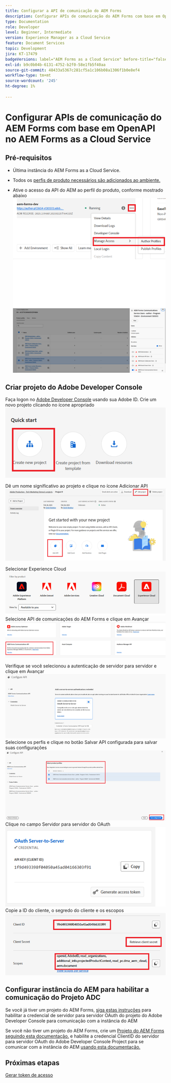 ```yaml
---
title: Configurar a API de comunicação do AEM Forms
description: Configurar APIs de comunicação do AEM Forms com base em OpenAPI para autenticação de servidor para servidor
type: Documentation
role: Developer
level: Beginner, Intermediate
version: Experience Manager as a Cloud Service
feature: Document Services
topic: Development
jira: KT-17479
badgeVersions: label="AEM Forms as a Cloud Service" before-title="false"
exl-id: b9c0b04b-6131-4752-b2f0-58e1fb5f40aa
source-git-commit: 48433a5367c281cf5a1c106b08a1306f1b0e8ef4
workflow-type: tm+mt
source-wordcount: '245'
ht-degree: 1%

---
```


# Configurar APIs de comunicação do AEM Forms com base em OpenAPI no AEM Forms as a Cloud Service

## Pré-requisitos

* Última instância do AEM Forms as a Cloud Service.
* Todos os [perfis de produto necessários são adicionados ao ambiente.](https://experienceleague.adobe.com/en/docs/experience-manager-learn/cloud-service/aem-apis/invoke-openapi-based-aem-apis)

* Ative o acesso da API do AEM ao perfil do produto, conforme mostrado abaixo
  ![perfil_do_produto1](assets/product-profiles1.png)
  ![perfil_do_produto](assets/product-profiles.png)

## Criar projeto do Adobe Developer Console

Faça logon no [Adobe Developer Console](https://developer.adobe.com/console/) usando sua Adobe ID.
Crie um novo projeto clicando no ícone apropriado
![novo-projeto](assets/new-project.png)

Dê um nome significativo ao projeto e clique no ícone Adicionar API
![novo-projeto](assets/new-project2.png)

Selecionar Experience Cloud
![novo-projeto3](assets/new-project3.png)
Selecione API de comunicações do AEM Forms e clique em Avançar
![novo-projeto4](assets/new-project4.png)

Verifique se você selecionou a autenticação de servidor para servidor e clique em Avançar
![novo-projeto5](assets/new-project5.png)
Selecione os perfis e clique no botão Salvar API configurada para salvar suas configurações
![novo-projeto6](assets/new-project6.png)
Clique no campo Servidor para servidor do OAuth
![novo-projeto7](assets/new-project7.png)
Copie a ID do cliente, o segredo do cliente e os escopos
![novo-projeto8](assets/new-project8.png)

## Configurar instância do AEM para habilitar a comunicação do Projeto ADC

Se você já tiver um projeto do AEM Forms, [siga estas instruções](https://experienceleague.adobe.com/en/docs/experience-manager-learn/cloud-service/aem-apis/invoke-openapi-based-aem-apis) para habilitar a credencial de servidor para servidor OAuth do projeto do Adobe Developer Console para comunicação com a instância do AEM

Se você não tiver um projeto do AEM Forms, crie um [Projeto do AEM Forms seguindo esta documentação.](https://experienceleague.adobe.com/en/docs/experience-manager-learn/cloud-service/forms/developing-for-cloud-service/getting-started) e habilite a credencial ClientID do servidor para servidor OAuth do Adobe Developer Console Project para se comunicar com a instância do AEM [usando esta documentação.](https://experienceleague.adobe.com/en/docs/experience-manager-learn/cloud-service/aem-apis/invoke-openapi-based-aem-apis)


## Próximas etapas

[Gerar token de acesso](./generate-access-token.md)

